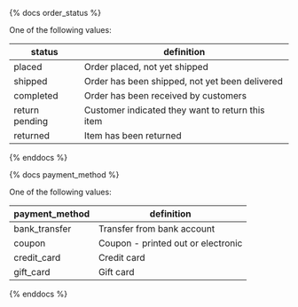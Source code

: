 {% docs order_status %}
	
One of the following values: 

| status         | definition                                       |
|----------------|--------------------------------------------------|
| placed         | Order placed, not yet shipped                    |
| shipped        | Order has been shipped, not yet been delivered   |
| completed      | Order has been received by customers             |
| return pending | Customer indicated they want to return this item |
| returned       | Item has been returned                           |

{% enddocs %}

{% docs payment_method %}
	
One of the following values: 

| payment_method        | definition                                       |
|-----------------------|--------------------------------------------------|
| bank_transfer         | Transfer from bank account                       |
| coupon                | Coupon - printed out or electronic               |
| credit_card           | Credit card                                      |
| gift_card             | Gift card                                        |

{% enddocs %}
